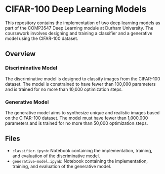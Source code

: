 
 
# CIFAR-100 Deep Learning Models

This repository contains the implementation of two deep learning models as part of the COMP3547 Deep Learning module at Durham University. The coursework involves designing and training a classifier and a generative model using the CIFAR-100 dataset.

## Overview

### Discriminative Model
The discriminative model is designed to classify images from the CIFAR-100 dataset. The model is constrained to have fewer than 100,000 parameters and is trained for no more than 10,000 optimization steps.

### Generative Model
The generative model aims to synthesize unique and realistic images based on the CIFAR-100 dataset. The model must have fewer than 1,000,000 parameters and is trained for no more than 50,000 optimization steps.

## Files

- `classifier.ipynb`: Notebook containing the implementation, training, and evaluation of the discriminative model.
- `generative-model.ipynb`: Notebook containing the implementation, training, and evaluation of the generative model.